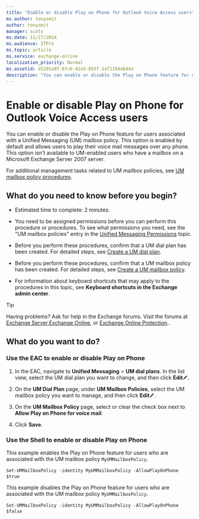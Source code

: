 ```yaml
---
title: "Enable or disable Play on Phone for Outlook Voice Access users"
ms.author: tonysmit
author: tonysmit
manager: scotv
ms.date: 11/17/2014
ms.audience: ITPro
ms.topic: article
ms.service: exchange-online
localization_priority: Normal
ms.assetid: d3281a97-6fc6-42a3-855f-1af1184a644a
description: "You can enable or disable the Play on Phone feature for users associated with a Unified Messaging (UM) mailbox policy. This option is enabled by default and allows users to play their voice mail messages over any phone. This option isn't available to UM-enabled users who have a mailbox on a Microsoft Exchange Server 2007 server."
---
```


# Enable or disable Play on Phone for Outlook Voice Access users

You can enable or disable the Play on Phone feature for users associated with a Unified Messaging (UM) mailbox policy. This option is enabled by default and allows users to play their voice mail messages over any phone. This option isn't available to UM-enabled users who have a mailbox on a Microsoft Exchange Server 2007 server.
  
For additional management tasks related to UM mailbox policies, see [UM mailbox policy procedures](../../voice-mail-unified-messaging/set-up-voice-mail/um-mailbox-policy-procedures.md).
  
## What do you need to know before you begin?

- Estimated time to complete: 2 minutes.
    
- You need to be assigned permissions before you can perform this procedure or procedures. To see what permissions you need, see the "UM mailbox policies" entry in the [Unified Messaging Permissions](http://technet.microsoft.com/library/d326c3bc-8f33-434a-bf02-a83cc26a5498.aspx) topic. 
    
- Before you perform these procedures, confirm that a UM dial plan has been created. For detailed steps, see [Create a UM dial plan](../../voice-mail-unified-messaging/connect-voice-mail-system/create-um-dial-plan.md).
    
- Before you perform these procedures, confirm that a UM mailbox policy has been created. For detailed steps, see [Create a UM mailbox policy](../../voice-mail-unified-messaging/set-up-voice-mail/create-um-mailbox-policy.md).
    
- For information about keyboard shortcuts that may apply to the procedures in this topic, see **Keyboard shortcuts in the Exchange admin center**.
    
> [!TIP]
> Having problems? Ask for help in the Exchange forums. Visit the forums at [Exchange Server](https://go.microsoft.com/fwlink/p/?linkId=60612),[Exchange Online](https://go.microsoft.com/fwlink/p/?linkId=267542), or [Exchange Online Protection](https://go.microsoft.com/fwlink/p/?linkId=285351).. 
  
## What do you want to do?

### Use the EAC to enable or disable Play on Phone

1. In the EAC, navigate to **Unified Messaging** \> **UM dial plans**. In the list view, select the UM dial plan you want to change, and then click **Edit**![Edit icon](../../media/ITPro_EAC_EditIcon.gif).
    
2. On the **UM Dial Plan** page, under **UM Mailbox Policies**, select the UM mailbox policy you want to manage, and then click **Edit**![Edit icon](../../media/ITPro_EAC_EditIcon.gif). 
    
3. On the **UM Mailbox Policy** page, select or clear the check box next to **Allow Play on Phone for voice mail**.
    
4. Click **Save**.
    
### Use the Shell to enable or disable Play on Phone

This example enables the Play on Phone feature for users who are associated with the UM mailbox policy  `MyUMMailboxPolicy`.
  
```
Set-UMMailboxPolicy -identity MyUMMailboxPolicy -AllowPlayOnPhone $true
```

This example disables the Play on Phone feature for users who are associated with the UM mailbox policy  `MyUMMailboxPolicy`.
  
```
Set-UMMailboxPolicy -identity MyUMMailboxPolicy -AllowPlayOnPhone $false
```


